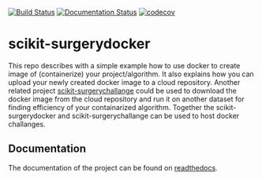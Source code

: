 [![Build Status](https://travis-ci.com/UCL/scikit-surgerydocker.svg?branch=main)](https://travis-ci.com/UCL/scikit-surgerydocker) [![Documentation Status](https://readthedocs.org/projects/scikit-surgerydocker/badge/?version=latest)](https://scikit-surgerydocker.readthedocs.io/en/latest/?badge=latest)
[![codecov](https://codecov.io/gh/UCL/scikit-surgerydocker/branch/main/graph/badge.svg?token=BGIXM5LW3C)](https://codecov.io/gh/UCL/scikit-surgerydocker)

# scikit-surgerydocker
This repo describes with a simple example how to use docker to create image of (containerize) your project/algorithm. It also explains how you can upload your newly created docker image to a cloud repository. Another related project [scikit-surgerychallange](https://github.com/UCL/scikit-surgerychallenge) could be used to download the docker image from the cloud repository and run it on another dataset for finding efficiency of your containarized algorithm. Together the scikit-surgerydocker and scikit-surgerychallange can be used to host docker challanges.  

## Documentation
The documentation of the project can be found on [readthedocs](https://scikit-surgerydocker.readthedocs.io/en/latest/).
